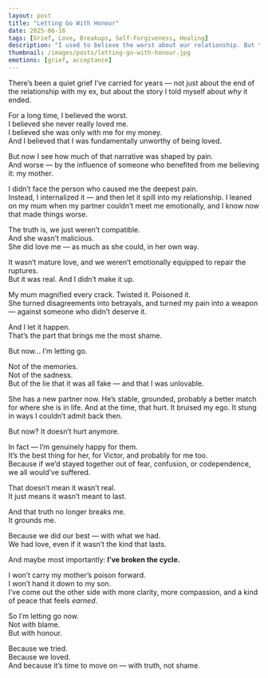 ```yaml
---
layout: post
title: "Letting Go With Honour"
date: 2025-06-16
tags: [Grief, Love, Breakups, Self-Forgiveness, Healing]
description: "I used to believe the worst about our relationship. But the truth is more complex, more human — and finally, I’m ready to let it go with love, not shame."
thumbnail: /images/posts/letting-go-with-honour.jpg
emotions: [grief, acceptance]
---
```


There’s been a quiet grief I’ve carried for years — not just about the end of the relationship with my ex, but about the story I told myself about *why* it ended.

For a long time, I believed the worst.  
I believed she never really loved me.  
I believed she was only with me for my money.  
And I believed that I was fundamentally unworthy of being loved.

But now I see how much of that narrative was shaped by pain.  
And worse — by the influence of someone who benefited from me believing it: my mother.

I didn’t face the person who caused me the deepest pain.  
Instead, I internalized it — and then let it spill into my relationship. I leaned on my mum when my partner couldn’t meet me emotionally, and I know now that made things worse.

The truth is, we just weren’t compatible.  
And she wasn’t malicious.  
She did love me — as much as she could, in her own way.

It wasn’t mature love, and we weren’t emotionally equipped to repair the ruptures.  
But it was real. And I didn’t make it up.

My mum magnified every crack. Twisted it. Poisoned it.  
She turned disagreements into betrayals, and turned my pain into a weapon — against someone who didn’t deserve it.

And I let it happen.  
That’s the part that brings me the most shame.

But now… I’m letting go.

Not of the memories.  
Not of the sadness.  
But of the lie that it was all fake — and that I was unlovable.

She has a new partner now. He’s stable, grounded, probably a better match for where she is in life. And at the time, that hurt. It bruised my ego. It stung in ways I couldn’t admit back then.

But now? It doesn’t hurt anymore.

In fact — I’m genuinely happy for them.  
It’s the best thing for her, for Victor, and probably for me too.  
Because if we’d stayed together out of fear, confusion, or codependence, we all would’ve suffered.

That doesn’t mean it wasn’t real.  
It just means it wasn’t meant to last.

And that truth no longer breaks me.  
It grounds me.

Because we did our best — with what we had.  
We had love, even if it wasn’t the kind that lasts.

And maybe most importantly: **I’ve broken the cycle.**

I won’t carry my mother’s poison forward.  
I won’t hand it down to my son.  
I’ve come out the other side with more clarity, more compassion, and a kind of peace that feels *earned*.

So I’m letting go now.  
Not with blame.  
But with honour.

Because we tried.  
Because we loved.  
And because it’s time to move on — with truth, not shame.
